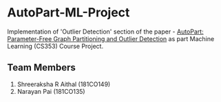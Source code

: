# AutoPart-ML-Project

Implementation of 'Outlier Detection' section of the paper - [AutoPart: Parameter-Free Graph Partitioning
and Outlier Detection](https://link.springer.com/content/pdf/10.1007%2F978-3-540-30116-5_13.pdf) as part Machine Learning (CS353) Course Project.

## Team Members
1. Shreeraksha R Aithal (181CO149)
2. Narayan Pai (181CO135)
